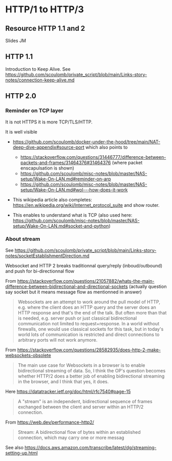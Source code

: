 # HTTP/1 to HTTP/3


## Resource HTTP 1.1 and 2

Slides JM 

## HTTP 1.1 

Introduction to Keep Alive.
See https://github.com/scoulomb/private_script/blob/main/Links-story-notes/connection-keep-alive.md

<!-- was ccl -->

## HTTP 2.0

### Reminder on TCP layer 

It is not HTTPS it is more TCP/TLS/HTTP.

It is well visible 
- https://github.com/scoulomb/docker-under-the-hood/tree/main/NAT-deep-dive-appendix#source-port which also points to 
    - https://stackoverflow.com/questions/31446777/difference-between-packets-and-frames/31464376#31464376 (where packet enscapulsation is shown)
    - https://github.com/scoulomb/misc-notes/blob/master/NAS-setup/Wake-On-LAN.md#reminder-on-arp 
    - https://github.com/scoulomb/misc-notes/blob/master/NAS-setup/Wake-On-LAN.md#wol---how-does-it-work
    <!-- all ccl here and said not a ~~ topic ~-->

- This wikipedia article also completes: https://en.wikipedia.org/wiki/Internet_protocol_suite and show router. <!-- (could imagine nexted rectangle also) -->
- This enables to understand what is TCP (also used here: https://github.com/scoulomb/misc-notes/blob/master/NAS-setup/Wake-On-LAN.md#socket-and-python)

<!-- section "Reminder on TCP layer" ccl -->

### About stream

See https://github.com/scoulomb/private_script/blob/main/Links-story-notes/socketEstablishmentDirection.md
<!-- this ccl and update consider OK for now -->

Websocket and HTTP 2 breaks traditionnal query/reply (inboud/outbound) and push for bi-directionnal flow


From https://stackoverflow.com/questions/21057882/whats-the-main-difference-between-bidirectional-and-directional-sockets (actually question say socket but it means message flow as mentionned in answer)
> Websockets are an attempt to work around the pull model of HTTP, e.g. where the client does an HTTP query and the server does an HTTP response and that's the end of the talk. But often more than that is needed, e.g. server push or just classical bidirectional communication not limited to request+response. In a world without firewalls, one would use classical sockets for this task, but in today's world lots of communication is restricted and direct connections to arbitrary ports will not work anymore.

From https://stackoverflow.com/questions/28582935/does-http-2-make-websockets-obsolete
> The main use case for Websockets in a browser is to enable bidirectional streaming of data. So, I think the OP's question becomes whether HTTP/2 does a better job of enabling bidirectional streaming in the browser, and I think that yes, it does.

Here https://datatracker.ietf.org/doc/html/rfc7540#page-15
> A "stream" is an independent, bidirectional sequence of frames
exchanged between the client and server within an HTTP/2 connection.


From https://web.dev/performance-http2/
> Stream: A bidirectional flow of bytes within an established connection, which may carry one or more messag

See also
https://docs.aws.amazon.com/transcribe/latest/dg/streaming-setting-up.html